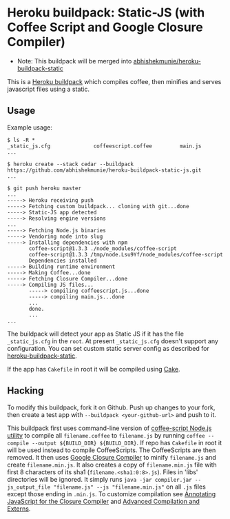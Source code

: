 Heroku buildpack: Static-JS (with Coffee Script and Google Closure Compiler)
=============================================================================

* Note: This buildpack will be merged into [abhishekmunie/heroku-buildpack-static](https://github.com/abhishekmunie/heroku-buildpack-static)

This is a [Heroku buildpack](http://devcenter.heroku.com/articles/buildpack) which compiles coffee, then minifies and serves javascript files using a static.

Usage
-----

Example usage:

    $ ls -R *
    _static_js.cfg              coffeescript.coffee         main.js
    ...

    $ heroku create --stack cedar --buildpack https://github.com/abhishekmunie/heroku-buildpack-static-js.git
    ...

    $ git push heroku master
    ...
    -----> Heroku receiving push
    -----> Fetching custom buildpack... cloning with git...done
    -----> Static-JS app detected
    -----> Resolving engine versions
    ...
    -----> Fetching Node.js binaries
    -----> Vendoring node into slug
    -----> Installing dependencies with npm
           coffee-script@1.3.3 ./node_modules/coffee-script
           coffee-script@1.3.3 /tmp/node.Lsu9Yf/node_modules/coffee-script
           Dependencies installed
    -----> Building runtime environment
    -----> Making Coffee...done
    -----> Fetching Closure Compiler...done
    -----> Compiling JS files...
           -----> compiling coffeescript.js...done
           -----> compiling main.js...done
           ...
           done.
           ...
    ...

The buildpack will detect your app as Static JS if it has the file `_static_js.cfg` in the `root`. At present `_static_js.cfg` doesn't support any configuration.
You can set custom static server config as described for [heroku-buildpack-static](https://github.com/abhishekmunie/heroku-buildpack-static).

If the app has `Cakefile` in root it will be compiled using [Cake](http://coffeescript.org/#cake).

Hacking
-------

To modify this buildpack, fork it on Github. Push up changes to your fork, then
create a test app with `--buildpack <your-github-url>` and push to it.

This buildpack first uses command-line version of [coffee-script Node.js utility](http://coffeescript.org/#usage) to compile all `filename.coffee` to `filename.js`
by running `coffee --compile --output ${BUILD_DIR} ${BUILD_DIR}`.
If repo has `Cakefile` in root it will be used instead to compile CoffeeScripts.
The CoffeeScripts are then removed.
It then uses [Google Closure Compiler](https://developers.google.com/closure/compiler/) to minify `filename.js` and create `filename.min.js`.
It also creates a copy of `filename.min.js` file with first 8 characters of its sha1 (`filename.<sha1:0:8>.js`). Files in 'libs' directories will be ignored.
It simply runs `java -jar compiler.jar --js_output_file "filename.js" --js "filename.min.js"` on all `.js` files except those ending in `.min.js`.
To customize compilation see [Annotating JavaScript for the Closure Compiler](https://developers.google.com/closure/compiler/docs/js-for-compiler)
and [Advanced Compilation and Externs](https://developers.google.com/closure/compiler/docs/api-tutorial3).